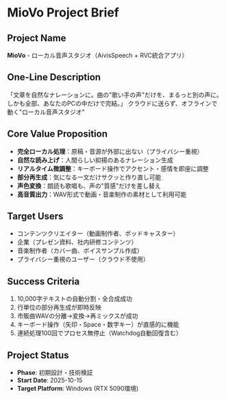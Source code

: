# MioVo Project Brief

## Project Name
**MioVo** - ローカル音声スタジオ（AivisSpeech + RVC統合アプリ）

## One-Line Description
「文章を自然なナレーションに。曲の"歌い手の声"だけを、まるっと別の声に。しかも全部、あなたのPCの中だけで完結。」
クラウドに送らず、オフラインで動く"ローカル音声スタジオ"

## Core Value Proposition
- **完全ローカル処理**：原稿・音源が外部に出ない（プライバシー重視）
- **自然な読み上げ**：人間らしい抑揚のあるナレーション生成
- **リアルタイム微調整**：キーボード操作でアクセント・感情を即座に調整
- **部分再生成**：気になる一文だけサクッと作り直し可能
- **声色変換**：朗読も歌唱も、声の"質感"だけを差し替え
- **高音質出力**：WAV形式で動画・音楽制作の素材として利用可能

## Target Users
- コンテンツクリエイター（動画制作者、ポッドキャスター）
- 企業（プレゼン資料、社内研修コンテンツ）
- 音楽制作者（カバー曲、ボイスサンプル作成）
- プライバシー重視のユーザー（クラウド不使用）

## Success Criteria
1. 10,000字テキストの自動分割・全合成成功
2. 行単位の部分再生成が即時反映
3. 市販曲WAVの分離→変換→再ミックスが成功
4. キーボード操作（矢印・Space・数字キー）が直感的に機能
5. 連続処理100回でプロセス無停止（Watchdog自動回復含む）

## Project Status
- **Phase**: 初期設計・技術検証
- **Start Date**: 2025-10-15
- **Target Platform**: Windows (RTX 5090環境)
